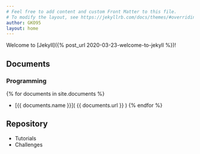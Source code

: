 ```yaml
---
# Feel free to add content and custom Front Matter to this file.
# To modify the layout, see https://jekyllrb.com/docs/themes/#overriding-theme-defaults
author: GKO95
layout: home
---
```


Welcome to [Jekyll]({% post_url 2020-03-23-welcome-to-jekyll %})!

## Documents

### Programming

{% for documents in site.documents %}
* [{{ documents.name }}]( {{ documents.url }} )
{% endfor %}

## Repository

* Tutorials
* Challenges
